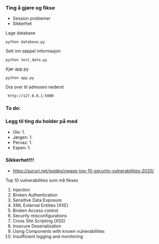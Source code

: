 ### Ting å gjøre og fikse
  * Session problemer
  * Sikkerhet


Lage database 
```
python database.py
```
Sett inn søppel informasjon
```
python test_data.py
```
Kjør app.py
```
python app.py
```
Dra over til adressen nederst

```
 http://127.0.0.1:5000
```

### To do:
### Legg til ting du holder på med
  * Ole:
    1. 
  * Jørgen:
    1. 
  * Pervaz:
    1. 
  * Espen:
    1. 





### Sikkerhet!!!
  * https://sucuri.net/guides/owasp-top-10-security-vulnerabilities-2020/

Top 10 vulnerabilities som må fikses

1. Injection
2. Broken Authentication
3. Sensitive Data Exposure
4. XML External Entities (XXE)
5. Broken Access control
6. Security misconfigurations
7. Cross Site Scripting (XSS)
8. Insecure Deserialization
9. Using Components with known vulnerabilities
10. Insufficient logging and monitoring
